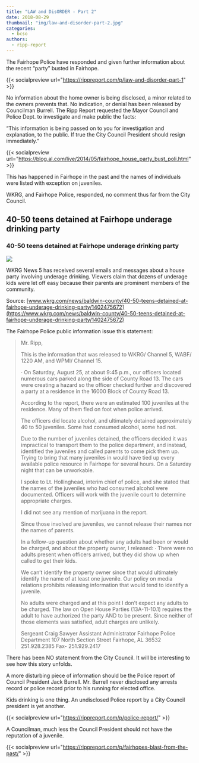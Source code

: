 ```yaml
---
title: "LAW and DisORDER - Part 2"
date: 2018-08-29
thumbnail: "img/law-and-disorder-part-2.jpg"
categories: 
  - bcso
authors: 
  - ripp-report
---
```


The Fairhope Police have responded and given further information about the recent “party” busted in Fairhope.

{{< socialpreview url="https://rippreport.com/p/law-and-disorder-part-1" >}}

No information about the home owner is being disclosed, a minor related to the owners prevents that. No indication, or denial has been released by Councilman Burrell. The Ripp Report requested the Mayor Council and Police Dept. to investigate and make public the facts:

“This information is being passed on to you for investigation and explanation, to the public. If true the City Council President should resign immediately.”

{{< socialpreview url="https://blog.al.com/live/2014/05/fairhope_house_party_bust_poli.html" >}}

This has happened in Fairhope in the past and the names of individuals were listed with exception on juveniles.

WKRG, and Fairhope Police, responded, no comment thus far from the City Council.

<div class="link-preview">

## 40-50 teens detained at Fairhope underage drinking party

### 40-50 teens detained at Fairhope underage drinking party

![](https://media.wkrg.com/nxs-wkrgtv-media-us-east-1/photo/ap_281177328332_31258485_ver1.0_1280_720.png)

WKRG News 5 has received several emails and messages about a house party involving underage drinking. Viewers claim that dozens of underage kids were let off easy because their parents are prominent members of the community.

Source: [www.wkrg.com/news/baldwin-county/40-50-teens-detained-at-fairhope-underage-drinking-party/1402475672](https://www.wkrg.com/news/baldwin-county/40-50-teens-detained-at-fairhope-underage-drinking-party/1402475672)

</div>
The Fairhope Police public information issue this statement:

> Mr. Ripp,
> 
> This is the information that was released to WKRG/ Channel 5, WABF/ 1220 AM, and WPMI/ Channel 15.
> 
> · On Saturday, August 25, at about 9:45 p.m., our officers located numerous cars parked along the side of County Road 13. The cars were creating a hazard so the officer checked further and discovered a party at a residence in the 16000 Block of County Road 13.
> 
> According to the report, there were an estimated 100 juveniles at the residence. Many of them fled on foot when police arrived.
> 
> The officers did locate alcohol, and ultimately detained approximately 40 to 50 juveniles. Some had consumed alcohol, some had not.
> 
> Due to the number of juveniles detained, the officers decided it was impractical to transport them to the police department, and instead, identified the juveniles and called parents to come pick them up. Trying to bring that many juveniles in would have tied up every available police resource in Fairhope for several hours. On a Saturday night that can be unworkable.
> 
> I spoke to Lt. Hollinghead, interim chief of police, and she stated that the names of the juveniles who had consumed alcohol were documented. Officers will work with the juvenile court to determine appropriate charges.
> 
> I did not see any mention of marijuana in the report.
> 
> Since those involved are juveniles, we cannot release their names nor the names of parents.
> 
> In a follow-up question about whether any adults had been or would be charged, and about the property owner, I released: · There were no adults present when officers arrived, but they did show up when called to get their kids.
> 
> We can’t identify the property owner since that would ultimately identify the name of at least one juvenile. Our policy on media relations prohibits releasing information that would tend to identify a juvenile.
> 
> No adults were charged and at this point I don’t expect any adults to be charged. The law on Open House Parties (13A-11-10.1) requires the adult to have authorized the party AND to be present. Since neither of those elements was satisfied, adult charges are unlikely.
> 
> Sergeant Craig Sawyer Assistant Administrator Fairhope Police Department 107 North Section Street Fairhope, AL 36532 251.928.2385 Fax- 251.929.2417

There has been NO statement from the City Council. It will be interesting to see how this story unfolds.

A more disturbing piece of information should be the Police report of Council President Jack Burrell. Mr. Burrell never disclosed any arrests record or police record prior to his running for elected office.

Kids drinking is one thing. An undisclosed Police report by a City Council president is yet another.

{{< socialpreview url="https://rippreport.com/p/police-report/" >}}

A Councilman, much less the Council President should not have the reputation of a juvenile.

{{< socialpreview url="https://rippreport.com/p/fairhopes-blast-from-the-past/" >}}
